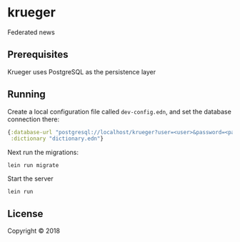 # krueger

Federated news

## Prerequisites

Krueger uses PostgreSQL as the persistence layer

## Running

Create a local configuration file called `dev-config.edn`, and set the database connection there:

```clojure
{:database-url "postgresql://localhost/krueger?user=<user>&password=<pass>"
 :dictionary "dictionary.edn"}
```

Next run the migrations:

```
lein run migrate
```

Start the server

```
lein run 
```

## License

Copyright © 2018
